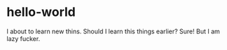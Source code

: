 # hello-world
I about to learn new thins. Should I learn this things earlier? Sure! But I am lazy fucker.
